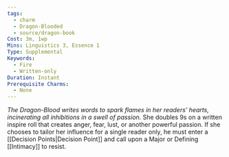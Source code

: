 ```yaml
---
tags:
  - charm
  - Dragon-Blooded
  - source/dragon-book
Cost: 3m, 1wp
Mins: Linguistics 3, Essence 1
Type: Supplemental
Keywords:
  - Fire
  - Written-only
Duration: Instant
Prerequisite Charms:
  - None
---
```

*The Dragon-Blood writes words to spark flames in her readers’ hearts, incinerating all inhibitions in a swell of passion.*
She doubles 9s on a written inspire roll that creates anger, fear, lust, or another powerful passion. If she chooses to tailor her influence for a single reader only, he must enter a [[Decision Points|Decision Point]] and call upon a Major or Defining [[Intimacy]] to resist.